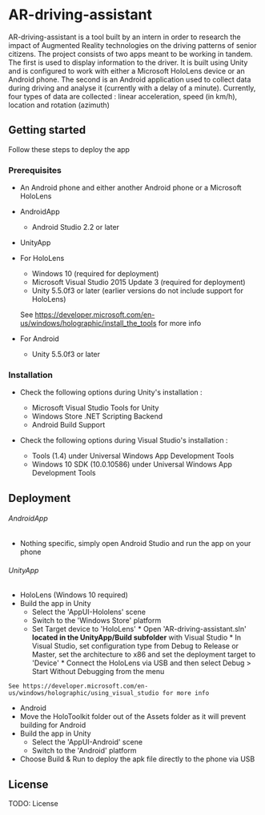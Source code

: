 # AR-driving-assistant

AR-driving-assistant is a tool built by an intern in order to research the impact of Augmented Reality technologies on the driving patterns of senior citizens. The project consists of two apps meant to be working in tandem. 
The first is used to display information to the driver. It is built using Unity and is configured to work with either a Microsoft HoloLens device or an Android phone.
The second is an Android application used to collect data during driving and analyse it (currently with a delay of a minute). 
Currently, four types of data are collected : linear acceleration, speed (in km/h), location and rotation (azimuth)

## Getting started

Follow these steps to deploy the app

### Prerequisites

* An Android phone and either another Android phone or a Microsoft HoloLens

* AndroidApp
  * Android Studio 2.2 or later

* UnityApp
 * For HoloLens
   * Windows 10 (required for deployment)
    * Microsoft Visual Studio 2015 Update 3 (required for deployment)
     * Unity 5.5.0f3 or later (earlier versions do not include support for HoloLens)
    
     See https://developer.microsoft.com/en-us/windows/holographic/install_the_tools for more info
 * For Android
   * Unity 5.5.0f3 or later
 
### Installation

* Check the following options during Unity's installation :
  * Microsoft Visual Studio Tools for Unity
   * Windows Store .NET Scripting Backend
    * Android Build Support
    
* Check the following options during Visual Studio's installation :
  * Tools (1.4) under Universal Windows App Development Tools
   * Windows 10 SDK (10.0.10586) under Universal Windows App Development Tools

## Deployment

###### AndroidApp
   * Nothing specific, simply open Android Studio and run the app on your phone
  
###### UnityApp
  * HoloLens (Windows 10 required)
   * Build the app in Unity
     * Select the 'AppUI-Hololens' scene 
     * Switch to the 'Windows Store' platform
     * Set Target device to 'HoloLens'
    * Open 'AR-driving-assistant.sln' **located in the UnityApp/Build subfolder** with Visual Studio
    * In Visual Studio, set configuration type from Debug to Release or Master, set the architecture to x86 and set the deployment target to 'Device' 
    * Connect the HoloLens via USB and then select Debug > Start Without Debugging from the menu
    
    See https://developer.microsoft.com/en-us/windows/holographic/using_visual_studio for more info
     
  * Android
   * Move the HoloToolkit folder out of the Assets folder as it will prevent building for Android
   * Build the app in Unity
     * Select the 'AppUI-Android' scene 
     * Switch to the 'Android' platform
   * Choose Build & Run to deploy the apk file directly to the phone via USB

## License

TODO: License

